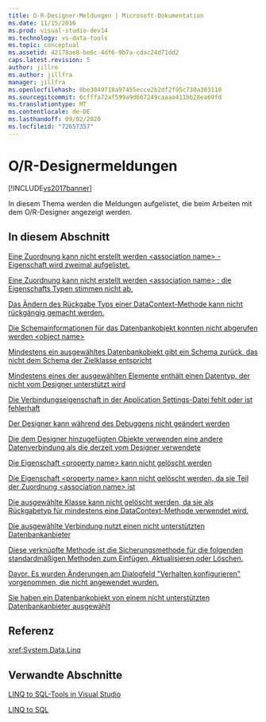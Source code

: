 ```yaml
---
title: O-R-Designer-Meldungen | Microsoft-Dokumentation
ms.date: 11/15/2016
ms.prod: visual-studio-dev14
ms.technology: vs-data-tools
ms.topic: conceptual
ms.assetid: 42178ae8-be6c-4df6-9b7a-cdac24d71dd2
caps.latest.revision: 5
author: jillre
ms.author: jillfra
manager: jillfra
ms.openlocfilehash: 0be3049718a97455ecce2b2df2f95c730a303110
ms.sourcegitcommit: 6cfffa72af599a9d667249caaaa411bb28ea69fd
ms.translationtype: MT
ms.contentlocale: de-DE
ms.lasthandoff: 09/02/2020
ms.locfileid: "72657357"
---
```

# <a name="or-designer-messages"></a>O/R-Designermeldungen
[!INCLUDE[vs2017banner](../includes/vs2017banner.md)]

In diesem Thema werden die Meldungen aufgelistet, die beim Arbeiten mit dem O/R-Designer angezeigt werden.

## <a name="in-this-section"></a>In diesem Abschnitt
 [Eine Zuordnung kann nicht erstellt werden \<association name> -Eigenschaft wird zweimal aufgelistet.](../data-tools/cannot-create-an-association-association-name-property-listed-twice.md)

 [Eine Zuordnung kann nicht erstellt werden \<association name> : die Eigenschafts Typen stimmen nicht ab.](../data-tools/cannot-create-an-association-association-name-property-types-do-not-match.md)

 [Das Ändern des Rückgabe Typs einer DataContext-Methode kann nicht rückgängig gemacht werden.](../data-tools/changing-the-return-type-of-a-datacontext-method-cannot-be-undone.md)

 [Die Schemainformationen für das Datenbankobjekt konnten nicht abgerufen werden \<object name>](../data-tools/could-not-retrieve-schema-information-for-database-object-object-name.md)

 [Mindestens ein ausgewähltes Datenbankobjekt gibt ein Schema zurück, das nicht dem Schema der Zielklasse entspricht](../data-tools/one-or-more-selected-database-objects-return-a-schema-that-does-not-match-the-schema-of-the-target-class.md)

 [Mindestens eines der ausgewählten Elemente enthält einen Datentyp, der nicht vom Designer unterstützt wird](../data-tools/one-or-more-selected-items-contain-a-data-type-that-is-not-supported-by-the-designer.md)

 [Die Verbindungseigenschaft in der Application Settings-Datei fehlt oder ist fehlerhaft](../data-tools/the-connection-property-in-the-application-settings-file-is-missing-or-incorrect.md)

 [Der Designer kann während des Debuggens nicht geändert werden](../data-tools/the-designer-cannot-be-modified-while-debugging.md)

 [Die dem Designer hinzugefügten Objekte verwenden eine andere Datenverbindung als die derzeit vom Designer verwendete](../data-tools/the-objects-you-are-adding-to-the-designer-use-a-different-data-connection-than-the-designer-is-currently-using.md)

 [Die Eigenschaft \<property name> kann nicht gelöscht werden](../data-tools/the-property-property-name-cannot-be-deleted.md)

 [Die Eigenschaft \<property name> kann nicht gelöscht werden, da sie Teil der Zuordnung \<association name> ist](../data-tools/the-property-property-name-cannot-be-deleted-because-it-is-participating-in-the-association-association-name.md)

 [Die ausgewählte Klasse kann nicht gelöscht werden, da sie als Rückgabetyp für mindestens eine DataContext-Methode verwendet wird.](../data-tools/the-selected-class-cannot-be-deleted-because-it-is-used-as-a-return-type-for-one-or-more-datacontext-methods.md)

 [Die ausgewählte Verbindung nutzt einen nicht unterstützten Datenbankanbieter](../data-tools/the-selected-connection-uses-an-unsupported-database-provider.md)

 [Diese verknüpfte Methode ist die Sicherungsmethode für die folgenden standardmäßigen Methoden zum Einfügen, Aktualisieren oder Löschen.](../data-tools/this-related-method-is-the-backing-method-for-the-following-default-insert-update-or-delete-methods.md)

 [Davor. Es wurden Änderungen am Dialogfeld "Verhalten konfigurieren" vorgenommen, die nicht angewendet wurden.](../data-tools/warning-changes-have-been-made-to-the-configure-behavior-dialog-box-that-have-not-been-applied.md)

 [Sie haben ein Datenbankobjekt von einem nicht unterstützten Datenbankanbieter ausgewählt](../data-tools/you-have-selected-a-database-object-from-an-unsupported-database-provider.md)

## <a name="reference"></a>Referenz
 <xref:System.Data.Linq>

## <a name="related-sections"></a>Verwandte Abschnitte
 [LINQ to SQL-Tools in Visual Studio](../data-tools/linq-to-sql-tools-in-visual-studio2.md)

 [LINQ to SQL](https://msdn.microsoft.com/library/73d13345-eece-471a-af40-4cc7a2f11655)
